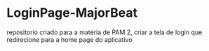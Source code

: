 # LoginPage-MajorBeat
repositorio criado para a matéria de PAM 2, criar a tela de login que redirecione para a home page do aplicativo 
